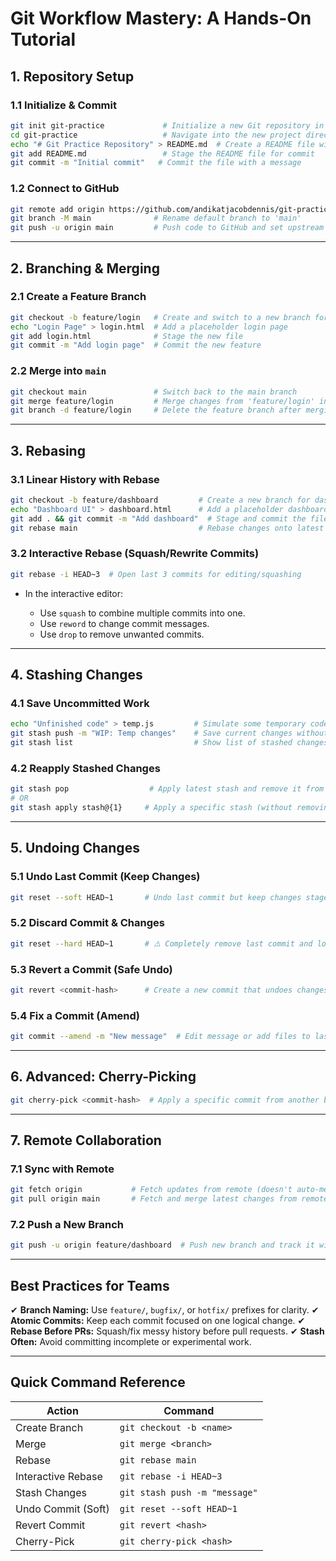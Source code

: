 # **Git Workflow Mastery: A Hands-On Tutorial**

## **1. Repository Setup**

### **1.1 Initialize & Commit**

```bash
git init git-practice             # Initialize a new Git repository in 'git-practice' folder
cd git-practice                   # Navigate into the new project directory
echo "# Git Practice Repository" > README.md  # Create a README file with a title
git add README.md                 # Stage the README file for commit
git commit -m "Initial commit"   # Commit the file with a message
```

### **1.2 Connect to GitHub**

```bash
git remote add origin https://github.com/andikatjacobdennis/git-practice.git  # Link local repo to GitHub
git branch -M main              # Rename default branch to 'main'
git push -u origin main         # Push code to GitHub and set upstream
```

---

## **2. Branching & Merging**

### **2.1 Create a Feature Branch**

```bash
git checkout -b feature/login   # Create and switch to a new branch for the login feature
echo "Login Page" > login.html  # Add a placeholder login page
git add login.html              # Stage the new file
git commit -m "Add login page"  # Commit the new feature
```

### **2.2 Merge into `main`**

```bash
git checkout main               # Switch back to the main branch
git merge feature/login         # Merge changes from 'feature/login' into 'main'
git branch -d feature/login     # Delete the feature branch after merging
```

---

## **3. Rebasing**

### **3.1 Linear History with Rebase**

```bash
git checkout -b feature/dashboard         # Create a new branch for dashboard feature
echo "Dashboard UI" > dashboard.html      # Add a placeholder dashboard page
git add . && git commit -m "Add dashboard"  # Stage and commit the file
git rebase main                           # Rebase changes onto latest main (linear history)
```

### **3.2 Interactive Rebase (Squash/Rewrite Commits)**

```bash
git rebase -i HEAD~3  # Open last 3 commits for editing/squashing
```

* In the interactive editor:

  * Use `squash` to combine multiple commits into one.
  * Use `reword` to change commit messages.
  * Use `drop` to remove unwanted commits.

---

## **4. Stashing Changes**

### **4.1 Save Uncommitted Work**

```bash
echo "Unfinished code" > temp.js         # Simulate some temporary code
git stash push -m "WIP: Temp changes"    # Save current changes without committing
git stash list                           # Show list of stashed changes
```

### **4.2 Reapply Stashed Changes**

```bash
git stash pop                  # Apply latest stash and remove it from stash list
# OR
git stash apply stash@{1}     # Apply a specific stash (without removing it)
```

---

## **5. Undoing Changes**

### **5.1 Undo Last Commit (Keep Changes)**

```bash
git reset --soft HEAD~1       # Undo last commit but keep changes staged
```

### **5.2 Discard Commit & Changes**

```bash
git reset --hard HEAD~1       # ⚠️ Completely remove last commit and local changes
```

### **5.3 Revert a Commit (Safe Undo)**

```bash
git revert <commit-hash>      # Create a new commit that undoes changes from a previous one
```

### **5.4 Fix a Commit (Amend)**

```bash
git commit --amend -m "New message"  # Edit message or add files to last commit
```

---

## **6. Advanced: Cherry-Picking**

```bash
git cherry-pick <commit-hash>  # Apply a specific commit from another branch into the current one
```

---

## **7. Remote Collaboration**

### **7.1 Sync with Remote**

```bash
git fetch origin           # Fetch updates from remote (doesn't auto-merge)
git pull origin main       # Fetch and merge latest changes from remote main
```

### **7.2 Push a New Branch**

```bash
git push -u origin feature/dashboard  # Push new branch and track it with upstream
```

---

## **Best Practices for Teams**

✔ **Branch Naming:** Use `feature/`, `bugfix/`, or `hotfix/` prefixes for clarity.
✔ **Atomic Commits:** Keep each commit focused on one logical change.
✔ **Rebase Before PRs:** Squash/fix messy history before pull requests.
✔ **Stash Often:** Avoid committing incomplete or experimental work.

---

## **Quick Command Reference**

| Action             | Command                       |
| ------------------ | ----------------------------- |
| Create Branch      | `git checkout -b <name>`      |
| Merge              | `git merge <branch>`          |
| Rebase             | `git rebase main`             |
| Interactive Rebase | `git rebase -i HEAD~3`        |
| Stash Changes      | `git stash push -m "message"` |
| Undo Commit (Soft) | `git reset --soft HEAD~1`     |
| Revert Commit      | `git revert <hash>`           |
| Cherry-Pick        | `git cherry-pick <hash>`      |

